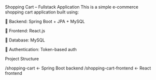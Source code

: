 Shopping Cart – Fullstack Application
This is a simple e-commerce shopping cart application built using:

🔧 Backend: Spring Boot + JPA + MySQL

🎨 Frontend: React.js

💾 Database: MySQL 

🔐 Authentication: Token-based auth

Project Structure

/shopping-cart    ← Spring Boot backend
/shopping-cart-frontend   ← React frontend

